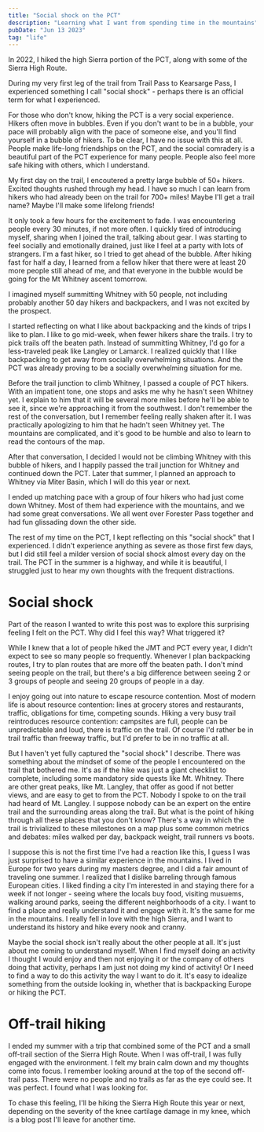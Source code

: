 ```yaml
---
title: "Social shock on the PCT"
description: "Learning what I want from spending time in the mountains"
pubDate: "Jun 13 2023"
tag: "life"
---
```


In 2022, I hiked the high Sierra portion of the PCT, along with some of the Sierra High Route.

During my very first leg of the trail from Trail Pass to Kearsarge Pass, I experienced something I call "social shock" - perhaps there is an official term for what I experienced.

For those who don't know, hiking the PCT is a very social experience. Hikers often move in bubbles. Even if you don't want to be in a bubble, your pace will probably align with the pace of someone else, and you'll find yourself in a bubble of hikers. To be clear, I have no issue with this at all. People make life-long friendships on the PCT, and the social comradery is a beautiful part of the PCT experience for many people. People also feel more safe hiking with others, which I understand.

My first day on the trail, I encoutered a pretty large bubble of 50+ hikers. Excited thoughts rushed through my head. I have so much I can learn from hikers who had already been on the trail for 700+ miles! Maybe I'll get a trail name? Maybe I'll make some lifelong friends!

It only took a few hours for the excitement to fade. I was encountering people every 30 minutes, if not more often. I quickly tired of introducing myself, sharing when I joined the trail, talking about gear. I was starting to feel socially and emotionally drained, just like I feel at a party with lots of strangers. I'm a fast hiker, so I tried to get ahead of the bubble. After hiking fast for half a day, I learned from a fellow hiker that there were at least 20 more people still ahead of me, and that everyone in the bubble would be going for the Mt Whitney ascent tomorrow.

I imagined myself summitting Whitney with 50 people, not including probably another 50 day hikers and backpackers, and I was not excited by the prospect.

I started reflecting on what I like about backpacking and the kinds of trips I like to plan. I like to go mid-week, when fewer hikers share the trails. I try to pick trails off the beaten path. Instead of summitting Whitney, I'd go for a less-traveled peak like Langley or Lamarck. I realized quickly that I like backpacking to get away from socially overwhelming situations. And the PCT was already proving to be a socially overwhelming situation for me.

Before the trail junction to climb Whitney, I passed a couple of PCT hikers. With an impatient tone, one stops and asks me why he hasn't seen Whitney yet. I explain to him that it will be several more miles before he'll be able to see it, since we're approaching it from the southwest. I don't remember the rest of the conversation, but I remember feeling really shaken after it. I was practically apologizing to him that he hadn't seen Whitney yet. The mountains are complicated, and it's good to be humble and also to learn to read the contours of the map.

After that conversation, I decided I would not be climbing Whitney with this bubble of hikers, and I happily passed the trail junction for Whitney and continued down the PCT. Later that summer, I planned an approach to Whitney via Miter Basin, which I will do this year or next.

I ended up matching pace with a group of four hikers who had just come down Whitney. Most of them had experience with the mountains, and we had some great conversations. We all went over Forester Pass together and had fun glissading down the other side.

The rest of my time on the PCT, I kept reflecting on this "social shock" that I experienced. I didn't experience anything as severe as those first few days, but I did still feel a milder version of social shock almost every day on the trail. The PCT in the summer is a highway, and while it is beautiful, I struggled just to hear my own thoughts with the frequent distractions.

# Social shock

Part of the reason I wanted to write this post was to explore this surprising feeling I felt on the PCT. Why did I feel this way? What triggered it?

While I knew that a lot of people hiked the JMT and PCT every year, I didn't expect to see so many people so frequently. Whenever I plan backpacking routes, I try to plan routes that are more off the beaten path. I don't mind seeing people on the trail, but there's a big difference between seeing 2 or 3 groups of people and seeing 20 groups of people in a day.

I enjoy going out into nature to escape resource contention. Most of modern life is about resource contention: lines at grocery stores and restaurants, traffic, obligations for time, competing sounds. Hiking a very busy trail reintroduces resource contention: campsites are full, people can be unpredictable and loud, there is traffic on the trail. Of course I'd rather be in trail traffic than freeway traffic, but I'd prefer to be in no traffic at all.

But I haven't yet fully captured the "social shock" I describe. There was something about the mindset of some of the people I encountered on the trail that bothered me. It's as if the hike was just a giant checklist to complete, including some mandatory side quests like Mt. Whitney. There are other great peaks, like Mt. Langley, that offer as good if not better views, and are easy to get to from the PCT. Nobody I spoke to on the trail had heard of Mt. Langley. I suppose nobody can be an expert on the entire trail and the surrounding areas along the trail. But what is the point of hiking through all these places that you don't know? There's a way in which the trail is trivialized to these milestones on a map plus some common metrics and debates: miles walked per day, backpack weight, trail runners vs boots.

I suppose this is not the first time I've had a reaction like this, I guess I was just surprised to have a similar experience in the mountains. I lived in Europe for two years during my masters degree, and I did a fair amount of traveling one summer. I realized that I dislike barreling through famous European cities. I liked finding a city I'm interested in and staying there for a week if not longer - seeing where the locals buy food, visiting musuems, walking around parks, seeing the different neighborhoods of a city. I want to find a place and really understand it and engage with it. It's the same for me in the mountains. I really fell in love with the high Sierra, and I want to understand its history and hike every nook and cranny.

Maybe the social shock isn't really about the other people at all. It's just about me coming to understand myself. When I find myself doing an activity I thought I would enjoy and then not enjoying it or the company of others doing that activity, perhaps I am just not doing my kind of activity! Or I need to find a way to do this activity the way I want to do it. It's easy to idealize something from the outside looking in, whether that is backpacking Europe or hiking the PCT.

# Off-trail hiking

I ended my summer with a trip that combined some of the PCT and a small off-trail section of the Sierra High Route. When I was off-trail, I was fully engaged with the environment. I felt my brain calm down and my thoughts come into focus. I remember looking around at the top of the second off-trail pass. There were no people and no trails as far as the eye could see. It was perfect. I found what I was looking for.

To chase this feeling, I'll be hiking the Sierra High Route this year or next, depending on the severity of the knee cartilage damage in my knee, which is a blog post I'll leave for another time.
